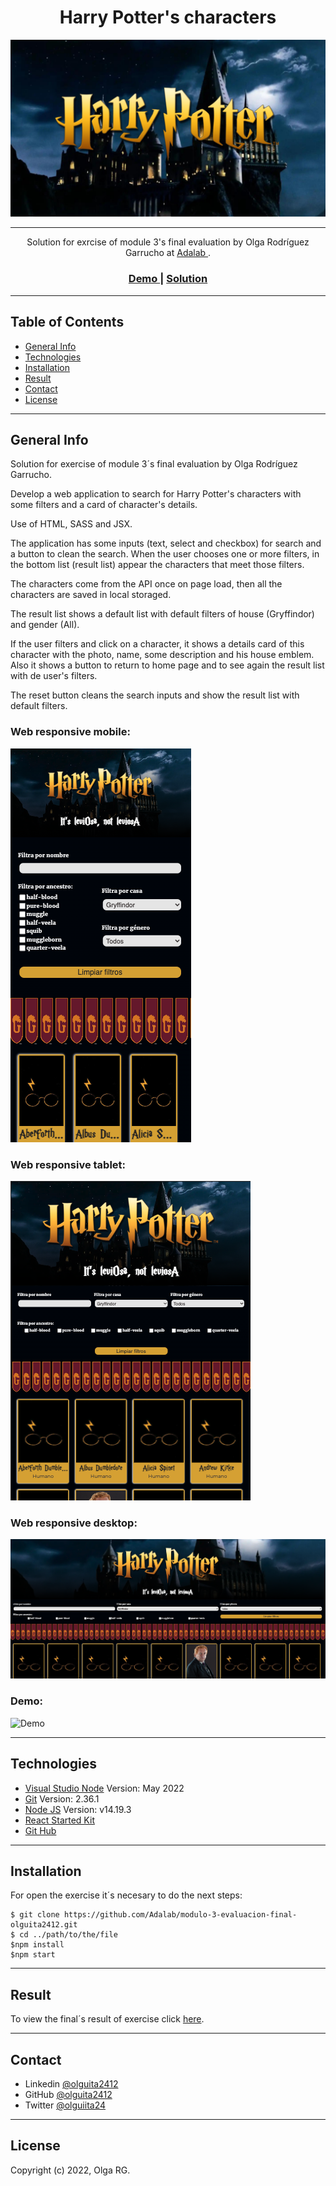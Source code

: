 <h1 align="center">Harry Potter's characters</h1>

![](./src/images/readme.png)

---

<div align="center">
   Solution for exrcise of module 3's final evaluation by Olga Rodríguez Garrucho at <a href="https://adalab.es/">
     Adalab
    </a>.
</div>

<div align="center">
  <h3>
    <a href=./src/images/demo.gif>
      Demo
    </a>
    <span> | </span>
    <a href="beta.adalab.es/modulo-3-evaluacion-final-olguita2412/">
      Solution
    </a>
  </h3>
</div>

---

## Table of Contents

- [General Info](#general-info)
- [Technologies](#technologies)
- [Installation](#installation)
- [Result](#result)
- [Contact](#contact)
- [License](#license)

---

## General Info

Solution for exercise of module 3´s final evaluation by Olga Rodríguez Garrucho.

Develop a web application to search for Harry Potter's characters with some filters and a card of character's details.

Use of HTML, SASS and JSX.

The application has some inputs (text, select and checkbox) for search and a button to clean the search. When the user chooses one or more filters, in the bottom list (result list) appear the characters that meet those filters.

The characters come from the API once on page load, then all the characters are saved in local storaged.

The result list shows a default list with default filters of house (Gryffindor) and gender (All).

If the user filters and click on a character, it shows a details card of this character with the photo, name, some description and his house emblem. Also it shows a button to return to home page and to see again the result list with de user's filters.

The reset button cleans the search inputs and show the result list with default filters.


### Web responsive mobile:

![Mobile](./src/images/mobile.png)

### Web responsive tablet:

![Mobile](./src/images/tablet.png)

### Web responsive desktop:

![Desktop](./src/images/desktop.png)

### Demo:

![Demo](./src/images/demo.gif)

---

## Technologies

- [Visual Studio Node](https://code.visualstudio.com/download) Version: May 2022
- [Git](https://git-scm.com/download/mac) Version: 2.36.1
- [Node JS](https://nodejs.org/es/download/) Version: v14.19.3
- [React Started Kit]()
- [Git Hub](https://github.com/)

---

## Installation

For open the exercise it´s necesary to do the next steps:

```
$ git clone https://github.com/Adalab/modulo-3-evaluacion-final-olguita2412.git
$ cd ../path/to/the/file
$npm install
$npm start
```

---

## Result

To view the final´s result of exercise click [here](beta.adalab.es/modulo-3-evaluacion-final-olguita2412/).

---

## Contact

- Linkedin [@olguita2412](https://{https://www.linkedin.com/in/olguita2412/})
- GitHub [@olguita2412](https://{github.com/olguita2412})
- Twitter [@olguiita24](https://{twitter.com/olguiita24})

---

## License

Copyright (c) 2022, Olga RG.

